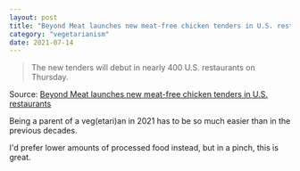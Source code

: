 ```yaml
---
layout: post
title: "Beyond Meat launches new meat-free chicken tenders in U.S. restaurants"
category: "vegetarianism"
date: 2021-07-14
---
```


> The new tenders will debut in nearly 400 U.S. restaurants on Thursday.

Source: [Beyond Meat launches new meat-free chicken tenders in U.S. restaurants](https://www.cnbc.com/2021/07/08/beyond-meat-launches-meat-free-chicken-tenders-in-us-restaurants.html)

Being a parent of a veg(etari)an in 2021 has to be so much easier than in the previous decades.

I'd prefer lower amounts of processed food instead, but in a pinch, this is great.
